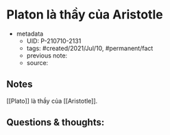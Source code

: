 # Platon là thầy của Aristotle

- metadata
	- UID: P-210710-2131
	- tags: #created/2021/Jul/10, #permanent/fact  
	- previous note: 
	- source: 

## Notes
[[Plato]] là thầy của [[Aristotle]]. 

## Questions & thoughts:

